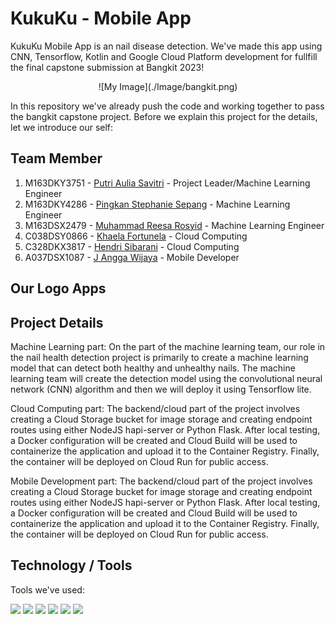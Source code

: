 # KukuKu - Mobile App
KukuKu Mobile App is an nail disease detection. We've made this app using CNN, Tensorflow, Kotlin and Google Cloud Platform development for fullfill the final capstone submission at Bangkit 2023!

<p align = 'center'>![My Image](./Image/bangkit.png)</p>

In this repository we've already push the code and working together to pass the bangkit capstone project. Before we explain this project for the details, let we introduce our self:
## Team Member
1. M163DKY3751 - [Putri Aulia Savitri](https://github.com/putriaulias) - Project Leader/Machine Learning Engineer
2. M163DKY4286 - [Pingkan Stephanie Sepang](https://github.com/pingkanss) - Machine Learning Engineer
3. M163DSX2479 - [Muhammad Reesa Rosyid](https://github.com/reesarosyid) - Machine Learning Engineer
4. C038DSY0866 - [Khaela Fortunela](https://github.com/fortunelagit) - Cloud Computing
5. C328DKX3817 - [Hendri Sibarani](https://github.com/hendry16) - Cloud Computing
6.	A037DSX1087 - [J Angga Wijaya](https://github.com/jejevj) - Mobile Developer

## Our Logo Apps


## Project Details
Machine Learning part: On the part of the machine learning team, our role in the nail health detection project is primarily to create a machine learning model that can detect both healthy and unhealthy nails. The machine learning team will create the detection model using the convolutional neural network (CNN) algorithm and then we will deploy it using Tensorflow lite.

Cloud Computing part: The backend/cloud part of the project involves creating a Cloud Storage bucket for image storage and creating endpoint routes using either NodeJS hapi-server or Python Flask. After local testing, a Docker configuration will be created and Cloud Build will be used to containerize the application and upload it to the Container Registry. Finally, the container will be deployed on Cloud Run for public access.

Mobile Development part: The backend/cloud part of the project involves creating a Cloud Storage bucket for image storage and creating endpoint routes using either NodeJS hapi-server or Python Flask. After local testing, a Docker configuration will be created and Cloud Build will be used to containerize the application and upload it to the Container Registry. Finally, the container will be deployed on Cloud Run for public access.

## Technology / Tools
 Tools we've used:
 
 ![](https://img.shields.io/badge/python-3670A0?style=for-the-badge&logo=python&logoColor=ffdd54) ![](https://img.shields.io/badge/Kotlin-0095D5?&style=for-the-badge&logo=kotlin&logoColor=white) 
 ![](https://img.shields.io/badge/TensorFlow-FF6F00?style=for-the-badge&logo=tensorflow&logoColor=white) ![](https://img.shields.io/badge/Flask-000000?style=for-the-badge&logo=flask&logoColor=white) 
 ![](https://img.shields.io/badge/Google_Cloud-4285F4?style=for-the-badge&logo=google-cloud&logoColor=white) ![](https://img.shields.io/badge/Figma-F24E1E?style=for-the-badge&logo=figma&logoColor=white) 
 
 
